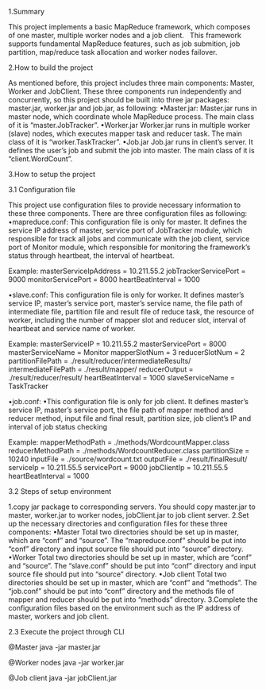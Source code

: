 1.Summary

This project implements a basic MapReduce framework, which composes of one master, multiple worker nodes and a job client.    This framework supports fundamental MapReduce features, such as job submition, job partition, map/reduce task allocation and worker nodes failover.

2.How to build the project

As mentioned before, this project includes three main components: Master, Worker and JobClient. These three components run independently and concurrently, so this project should be built into three jar packages: master.jar, worker.jar and job.jar, as following:
•Master.jar:
Master.jar runs in master node, which coordinate whole MapReduce process. The main class of it is “master.JobTracker”. 
•Worker.jar
Worker.jar runs in multiple worker (slave) nodes, which executes mapper task and reducer task. The main class of it is “worker.TaskTracker”. 
•Job.jar
Job.jar runs in client’s server. It defines the user’s job and submit the job into master. The main class of it is “client.WordCount”.

3.How to setup the project

3.1 Configuration file

This project use configuration files to provide necessary information to these three components. There are three configuration files as following:
•mapreduce.conf:
This configuration file is only for master. It defines the service IP address of master, service port of JobTracker module, which responsible for track all jobs and communicate with the job client, service port of Monitor module, which responsible for monitoring the framework’s status through heartbeat, the interval of heartbeat.

Example:
masterServiceIpAddress = 10.211.55.2
jobTrackerServicePort = 9000
monitorServicePort = 8000
heartBeatInterval = 1000

•slave.conf:
This configuration file is only for worker. It defines master’s service IP, master’s service port, master’s service name, the file path of intermediate file, partition file and result file of reduce task, the resource of worker, including the number of mapper slot and reducer slot, interval of heartbeat and service name of worker.

Example:
masterServiceIP = 10.211.55.2
masterServicePort = 8000
masterServiceName = Monitor
mapperSlotNum = 3
reducerSlotNum = 2
partitionFilePath = ./result/reducer/intermediateResults/
intermediateFilePath = ./result/mapper/
reducerOutput = ./result/reducer/result/
heartBeatInterval = 1000
slaveServiceName = TaskTracker

•job.conf:
•This configuration file is only for job client. It defines master’s service IP, master’s service port, the file path of mapper method and reducer method, input file and final result, partition size, job client’s IP and interval of job status checking

Example:
mapperMethodPath = ./methods/WordcountMapper.class
reducerMethodPath = ./methods/WordcountReducer.class
partitionSize = 10240
inputFile = ./source/wordcount.txt
outputFile = ./result/finalResult/
serviceIp = 10.211.55.5
servicePort = 9000
jobClientIp = 10.211.55.5
heartBeatInterval = 1000

3.2 Steps of setup environment

1.copy jar package to corresponding servers. You should copy master.jar to master, worker.jar to worker nodes, jobClient.jar to job client server.
2.Set up the necessary directories and configuration files for these three components:
•Master
Total two directories should be set up in master, which are “conf” and “source”.  The “mapreduce.conf” should be put into “conf” directory and input source file should put into “source” directory.
•Worker
Total two directories should be set up in master, which are “conf” and “source”.  The “slave.conf” should be put into “conf” directory and input source file should put into “source” directory.
•Job client
Total two directories should be set up in master, which are “conf” and “methods”.  The “job.conf” should be put into “conf” directory and the methods file of mapper and reducer should be put into “methods” directory.
3.Complete the configuration files based on the environment such as the IP address of master, workers and job client.

2.3 Execute the project through CLI

@Master
java -jar master.jar
 
@Worker nodes
java -jar worker.jar <service IP of this worker> <service port of this worker>

@Job client
java -jar jobClient.jar
